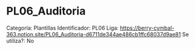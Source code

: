 # PL06_Auditoria

Categoría: Plantillas
Identificador: PL06
Liga: https://berry-cymbal-363.notion.site/PL06_Auditoria-d6711de344ae486cb1ffc68037d9ae81
Se utiliza?: No